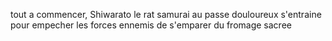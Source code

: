 tout a commencer, Shiwarato le rat samurai au passe douloureux s'entraine pour empecher les forces ennemis de s'emparer du fromage sacree
